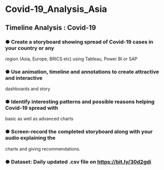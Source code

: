 # Covid-19_Analysis_Asia

## Timeline Analysis : Covid-19

### ● Create a storyboard showing spread of Covid-19 cases in your country or any
region (Asia, Europe, BRICS etc) using Tableau, Power BI or SAP
### ● Use animation, timeline and annotations to create attractive and interactive
dashboards and story
### ● Identify interesting patterns and possible reasons helping Covid-19 spread with
basic as well as advanced charts
### ● Screen-record the completed storyboard along with your audio explaining the
charts and giving recommendations.
### ● Dataset: Daily updated .csv file on https://bit.ly/30d2gdi

<a href=https://github.com/sumony2j/Covid-19_Analysis_Asia/url>
